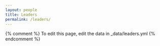 ```yaml
---
layout: people
title: Leaders
permalink: /leaders/
---
```


{% comment %}
To edit this page, edit the data in _data/leaders.yml
{% endcomment %}
